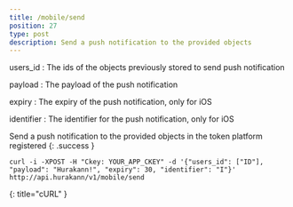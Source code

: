 ```yaml
---
title: /mobile/send
position: 27
type: post
description: Send a push notification to the provided objects
---
```

users_id
: The ids of the objects previously stored to send push notification

payload
: The payload of the push notification

expiry
: The expiry of the push notification, only for iOS

identifier
: The identifier for the push notification, only for iOS

Send a push notification to the provided objects in the token platform registered
{: .success }

~~~ shell
curl -i -XPOST -H "Ckey: YOUR_APP_CKEY" -d '{"users_id": ["ID"], "payload": "Hurakann!", "expiry": 30, "identifier": "I"}' http://api.hurakann/v1/mobile/send
~~~
{: title="cURL" }
